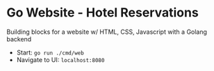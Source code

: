 # Go Website - Hotel Reservations
Building blocks for a website w/ HTML, CSS, Javascript with a Golang backend

- Start: `go run ./cmd/web`
- Navigate to UI: `localhost:8080`